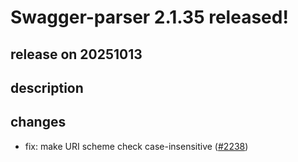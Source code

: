 # Swagger-parser 2.1.35 released!

## release on 20251013
## description
## changes
* fix: make URI scheme check case-insensitive (<a class="issue-link js-issue-link" data-error-text="Failed to load title" data-id="3498932587" data-permission-text="Title is private" data-url="https://github.com/swagger-api/swagger-parser/issues/2238" data-hovercard-type="pull_request" data-hovercard-url="/swagger-api/swagger-parser/pull/2238/hovercard" href="https://github.com/swagger-api/swagger-parser/pull/2238">#2238</a>)

